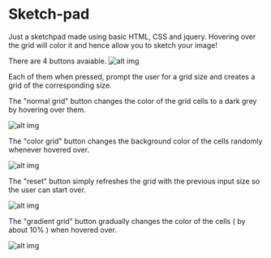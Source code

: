 # Sketch-pad
Just a sketchpad made using basic HTML, CSS and jquery. Hovering over the grid will color it and hence allow you to sketch your image!

There are 4 buttons avaiable.
![alt img](https://cloud.githubusercontent.com/assets/8739609/8766919/fe7c4fe0-2e67-11e5-8c26-f196d03a063b.jpeg)

Each of them when pressed, prompt the user for a grid size and creates a grid of the corresponding size.

The "normal grid" button changes the color of the grid cells to a dark grey by hovering over them.

![alt img](https://cloud.githubusercontent.com/assets/8739609/8766921/01fc546c-2e68-11e5-9ade-29eed28b9981.jpeg)

The "color grid" button changes the background color of the cells randomly whenever hovered over.

![alt img](https://cloud.githubusercontent.com/assets/8739609/8766922/05328f20-2e68-11e5-8317-a6adae10971f.jpeg)

The "reset" button simply refreshes the grid with the previous input size so the user can start over.

![alt img](https://cloud.githubusercontent.com/assets/8739609/8766923/07dd8158-2e68-11e5-887d-c18dcfe1ff5b.jpeg)

The "gradient grid" button gradually changes the color of the cells ( by about 10% ) when hovered over.

![alt img](https://cloud.githubusercontent.com/assets/8739609/8766924/098a0d6e-2e68-11e5-8e7f-0cb7a087bc07.jpeg)
